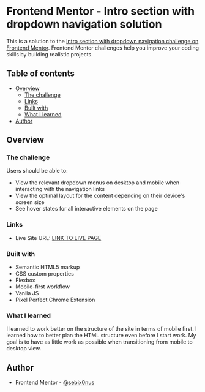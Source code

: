 # Frontend Mentor - Intro section with dropdown navigation solution

This is a solution to the [Intro section with dropdown navigation challenge on Frontend Mentor](https://www.frontendmentor.io/challenges/intro-section-with-dropdown-navigation-ryaPetHE5). Frontend Mentor challenges help you improve your coding skills by building realistic projects. 

## Table of contents

- [Overview](#overview)
  - [The challenge](#the-challenge)
  - [Links](#links)
  - [Built with](#built-with)
  - [What I learned](#what-i-learned)
- [Author](#author)

## Overview

### The challenge

Users should be able to:

- View the relevant dropdown menus on desktop and mobile when interacting with the navigation links
- View the optimal layout for the content depending on their device's screen size
- See hover states for all interactive elements on the page

### Links

- Live Site URL: [LINK TO LIVE PAGE](https://dominiak92.github.io/intro-section-with-dropdown-navigation-main/)

### Built with

- Semantic HTML5 markup
- CSS custom properties
- Flexbox
- Mobile-first workflow
- Vanila JS
- Pixel Perfect Chrome Extension

### What I learned

I learned to work better on the structure of the site in terms of mobile first. I learned how to better plan the HTML structure even before I start work. My goal is to have as little work as possible when transitioning from mobile to desktop view. 

## Author

- Frontend Mentor - [@sebix0nus](https://www.frontendmentor.io/profile/sebix0nus)
